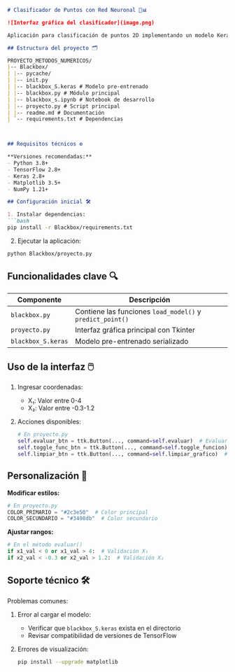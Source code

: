 ```markdown
# Clasificador de Puntos con Red Neuronal 🧠📊

![Interfaz gráfica del clasificador](image.png)

Aplicación para clasificación de puntos 2D implementando un modelo Keras/TensorFlow con interfaz Tkinter.

## Estructura del proyecto 🗂️

PROYECTO_METODOS_NUMERICOS/
|-- Blackbox/
| |-- pycache/
| |-- init.py
| |-- blackbox_S.keras # Modelo pre-entrenado
| |-- blackbox.py # Módulo principal
| |-- blackbox_s.ipynb # Notebook de desarrollo
| |-- proyecto.py # Script principal
| |-- readme.md # Documentación
| `-- requirements.txt # Dependencias



## Requisitos técnicos ⚙️

**Versiones recomendadas:**
- Python 3.8+
- TensorFlow 2.8+
- Keras 2.8+
- Matplotlib 3.5+
- NumPy 1.21+

## Configuración inicial 🛠️

1. Instalar dependencias:
```bash
pip install -r Blackbox/requirements.txt
```

2. Ejecutar la aplicación:
```bash
python Blackbox/proyecto.py
```

## Funcionalidades clave 🔍

| Componente | Descripción |
|-----------|-------------|
| `blackbox.py` | Contiene las funciones `load_model()` y `predict_point()` |
| `proyecto.py` | Interfaz gráfica principal con Tkinter |
| `blackbox_S.keras` | Modelo pre-entrenado serializado |

## Uso de la interfaz 🖱️

1. Ingresar coordenadas:
   - X₁: Valor entre 0-4
   - X₂: Valor entre -0.3-1.2

2. Acciones disponibles:
   ```python
   # En proyecto.py
   self.evaluar_btn = ttk.Button(..., command=self.evaluar)  # Evaluar punto
   self.toggle_func_btn = ttk.Button(..., command=self.toggle_funcion)  # Mostrar/ocultar función
   self.limpiar_btn = ttk.Button(..., command=self.limpiar_grafico)  # Reiniciar gráfico
   ```

## Personalización 🎨

**Modificar estilos:**
```python
# En proyecto.py
COLOR_PRIMARIO = "#2c3e50"  # Color principal
COLOR_SECUNDARIO = "#3498db"  # Color secundario
```

**Ajustar rangos:**
```python
# En el método evaluar()
if x1_val < 0 or x1_val > 4:  # Validación X₁
if x2_val < -0.3 or x2_val > 1.2:  # Validación X₂
```

## Soporte técnico 🛠️

Problemas comunes:
1. Error al cargar el modelo:
   - Verificar que `blackbox_S.keras` exista en el directorio
   - Revisar compatibilidad de versiones de TensorFlow

2. Errores de visualización:
   ```bash
   pip install --upgrade matplotlib
   ```
